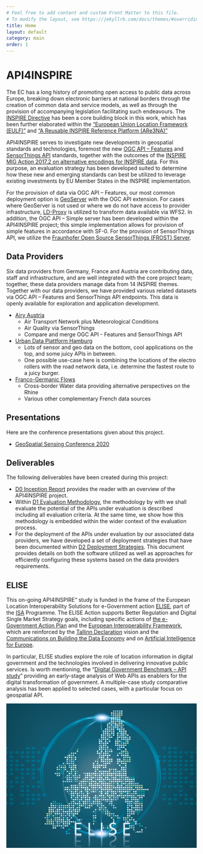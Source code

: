 ```yaml
---
# Feel free to add content and custom Front Matter to this file.
# To modify the layout, see https://jekyllrb.com/docs/themes/#overriding-theme-defaults
title: Home
layout: default
category: main
order: 1
---
```


# API4INSPIRE

The EC has a long history of promoting open access to public data across Europe, breaking down electronic barriers at national borders through the creation of common data and service models, as well as through the provision of accompanying legislation facilitating such endeavours.
The [INSPIRE Directive](https://inspire.ec.europa.eu/) has been a core building block in this work, which has been further elaborated within the [“European Union Location Framework (EULF)”](https://joinup.ec.europa.eu/collection/european-union-location-framework-eulf/about) and [“A Reusable INSPIRE Reference Platform (ARe3NA)”](https://joinup.ec.europa.eu/collection/are3na)

API4INSPIRE serves to investigate new developments in geospatial standards and technologies, foremost the new [OGC API – Features](https://www.ogc.org/standards/ogcapi-features) and [SensorThings API](https://www.ogc.org/standards/sensorthings) standards, together with the outcomes of the [INSPIRE MIG Action 2017.2 on alternative encodings for INSPIRE data](https://github.com/INSPIRE-MIF/2017.2).
For this purpose, an evaluation strategy has been developed suited to determine how these new and emerging standards can best be utilized to leverage existing investments by EU Member States in the INSPIRE implementation.

For the provision of data via OGC API – Features, our most common deployment option is [GeoServer](http://geoserver.org/) with the OGC API extension.
For cases where GeoServer is not used or where we do not have access to provider infrastructure, [LD-Proxy](https://interactive-instruments.github.io/ldproxy/) is utilized to transform data available via WFS2.
In addition, the OGC API – Simple server has been developed within the API4INSPIRE project; this simple implementation allows for provision of simple features in accordance with SF-0.
For the provision of SensorThings API, we utilize the [Fraunhofer Open Source SensorThings (FROST) Server](https://www.iosb.fraunhofer.de/servlet/is/82077/).


## Data Providers

Six data providers from Germany, France and Austria are contributing data, staff and infrastructure, and are well integrated with the core project team;
together, these data providers manage data from 14 INSPIRE themes.
Together with our data providers, we have provided various related datasets via OGC API – Features and SensorThings API endpoints.
This data is openly available for exploration and application development.

* [Airy Austria](datanests/airy-austria.md)
  * Air Transport Network plus Meteorological Conditions
  * Air Quality via SensorThings
  * Compare and merge OGC API - Features and SensorThings API
* [Urban Data Plattform Hamburg](datanests/hamburg.md)
  * Lots of sensor and geo data on the bottom, cool applications on the top, and some juicy APIs in between.
  * One possible use-case here is combining the locations of the electro rollers with the road network data, i.e. determine the fastest route to a juicy burger.
* [Franco-Germanic Flows](datanests/franco-germanic-flow.md)
  * Cross-border Water data providing alternative perspectives on the Rhine
  * Various other complementary French data sources


## Presentations

Here are the conference presentations given about this project.

* [GeoSpatial Sensing Conference 2020](files/API4INSPIRE-GeoSpatial_Sensing_Conf_v03.pdf)


## Deliverables

The following deliverables have been created during this project:

* [D0 Inception Report](files/D0-InceptionReport-v1.2.pdf) provides the reader with an overview of the API4INSPIRE project. 
* Within [D1 Evaluation Methodology](files/D1-EvaluationMethodology_1.1.pdf), the methodology by with we shall evaluate the potential of the APIs under evaluation is described including all evaluation criteria. At the same time, we show how this methodology is embedded within the wider context of the evaluation process.
* For the deployment of the APIs under evaluation by our associated data providers, we have developed a set of deployment strategies that have been documented within [D2 Deployment Strategies](files/D2-DeploymentStrategy_1.1.pdf). This document provides details on both the software utilized as well as approaches for efficiently configuring these systems based on the data providers requirements.


## ELISE

This on-going API4INSPIRE“ study is funded in the frame of the European Location Interoperability Solutions for e-Government action [ELISE](https://ec.europa.eu/isa2/actions/elise_en),
 part of the [ISA](https://ec.europa.eu/digital-single-market/en/european-egovernment-action-plan-2016-2020) Programme.
The ELISE Action supports Better Regulation and Digital Single Market Strategy goals,
 including specific actions of [the e-Government Action Plan](https://ec.europa.eu/digital-single-market/en/european-egovernment-action-plan-2016-2020) and the [European Interoperability Framework](https://ec.europa.eu/isa2/eif_en),
 which are reinforced by the [Tallinn Declaration](http://ec.europa.eu/newsroom/document.cfm?doc_id=47559) vision
 and the [Communications on Building the Data Economy](https://eur-lex.europa.eu/content/news/building_EU_data_economy.html)
 and on [Artificial Intelligence for Europe](https://ec.europa.eu/digital-single-market/en/news/communication-artificial-intelligence-europe).

In particular, ELISE studies explore the role of location information in digital government and the technologies involved in delivering innovative public services.
Is worth mentioning, the “[Digital Government Benchmark – API study](https://joinup.ec.europa.eu/collection/elise-european-location-interoperability-solutions-e-government/document/report-digital-government-benchmark-api-study)” providing an early-stage analysis of Web APIs as enablers for the digital transformation of government.
A multiple-case study comparative analysis has been applied to selected cases, with a particular focus on geospatial API.

![ELISE](images/ELISE-VI.png)

